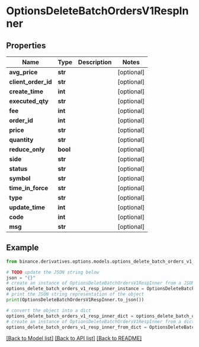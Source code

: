 # OptionsDeleteBatchOrdersV1RespInner


## Properties

Name | Type | Description | Notes
------------ | ------------- | ------------- | -------------
**avg_price** | **str** |  | [optional] 
**client_order_id** | **str** |  | [optional] 
**create_time** | **int** |  | [optional] 
**executed_qty** | **str** |  | [optional] 
**fee** | **int** |  | [optional] 
**order_id** | **int** |  | [optional] 
**price** | **str** |  | [optional] 
**quantity** | **str** |  | [optional] 
**reduce_only** | **bool** |  | [optional] 
**side** | **str** |  | [optional] 
**status** | **str** |  | [optional] 
**symbol** | **str** |  | [optional] 
**time_in_force** | **str** |  | [optional] 
**type** | **str** |  | [optional] 
**update_time** | **int** |  | [optional] 
**code** | **int** |  | [optional] 
**msg** | **str** |  | [optional] 

## Example

```python
from binance.derivatives.options.models.options_delete_batch_orders_v1_resp_inner import OptionsDeleteBatchOrdersV1RespInner

# TODO update the JSON string below
json = "{}"
# create an instance of OptionsDeleteBatchOrdersV1RespInner from a JSON string
options_delete_batch_orders_v1_resp_inner_instance = OptionsDeleteBatchOrdersV1RespInner.from_json(json)
# print the JSON string representation of the object
print(OptionsDeleteBatchOrdersV1RespInner.to_json())

# convert the object into a dict
options_delete_batch_orders_v1_resp_inner_dict = options_delete_batch_orders_v1_resp_inner_instance.to_dict()
# create an instance of OptionsDeleteBatchOrdersV1RespInner from a dict
options_delete_batch_orders_v1_resp_inner_from_dict = OptionsDeleteBatchOrdersV1RespInner.from_dict(options_delete_batch_orders_v1_resp_inner_dict)
```
[[Back to Model list]](../README.md#documentation-for-models) [[Back to API list]](../README.md#documentation-for-api-endpoints) [[Back to README]](../README.md)


